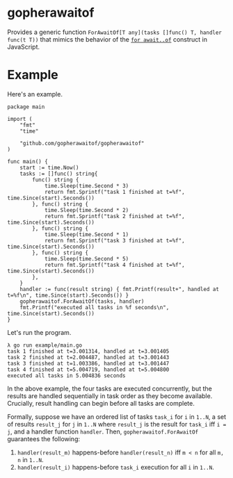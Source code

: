 # gopherawaitof

Provides a generic function `ForAwaitOf[T any](tasks []func() T, handler func(t T))` that mimics the behavior of the [`for await..of`](https://developer.mozilla.org/en-US/docs/Web/JavaScript/Reference/Statements/for-await...of) construct in JavaScript.

# Example

Here's an example.

```
package main

import (
	"fmt"
	"time"

	"github.com/gopherawaitof/gopherawaitof"
)

func main() {
	start := time.Now()
	tasks := []func() string{
		func() string {
			time.Sleep(time.Second * 3)
			return fmt.Sprintf("task 1 finished at t=%f", time.Since(start).Seconds())
		}, func() string {
			time.Sleep(time.Second * 2)
			return fmt.Sprintf("task 2 finished at t=%f", time.Since(start).Seconds())
		}, func() string {
			time.Sleep(time.Second * 1)
			return fmt.Sprintf("task 3 finished at t=%f", time.Since(start).Seconds())
		}, func() string {
			time.Sleep(time.Second * 5)
			return fmt.Sprintf("task 4 finished at t=%f", time.Since(start).Seconds())
		},
	}
	handler := func(result string) { fmt.Printf(result+", handled at t=%f\n", time.Since(start).Seconds()) }
	gopherawaitof.ForAwaitOf(tasks, handler)
	fmt.Printf("executed all tasks in %f seconds\n", time.Since(start).Seconds())
}
```

Let's run the program.

```
λ go run example/main.go 
task 1 finished at t=3.001314, handled at t=3.001405
task 2 finished at t=2.004487, handled at t=3.001443
task 3 finished at t=1.003386, handled at t=3.001447
task 4 finished at t=5.004719, handled at t=5.004800
executed all tasks in 5.004836 seconds
```

In the above example, the four tasks are executed concurrently, but the results are handled sequentially in task order as they become available. Crucially, result handling can begin before all tasks are complete.

Formally, suppose we have an ordered list of tasks `task_i` for `i` in `1..N`, a set of results `result_j` for `j` in `1..N` where `result_j` is the result for `task_i` iff `i = j`, and a handler function `handler`. Then, `gopherawaitof.ForAwaitOf` guarantees the following:
1. `handler(result_m)` happens-before `handler(result_n)` iff `m < n` for all `m, n` in `1..N`.
2. `handler(result_i)` happens-before `task_i` execution for all `i` in `1..N`.
